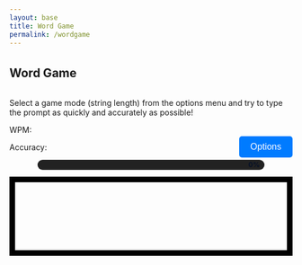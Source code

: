 ```yaml
---
layout: base
title: Word Game
permalink: /wordgame
---
```


<style>
    #wordCanvas { 
        border: 10px solid #000;
        display: block;
        margin-left: auto;
        margin-right: auto;
    }
    
    h2 {
        text-align: center;
        margin-top: 20px;
    }
    #options {
        margin-top: 20px;
        margin-bottom: 10px;
        padding: 10px 20px;
        font-size: 16px;
        border: none;
        background-color: #007BFF;
        color: white;
        border-radius: 5px;
    }

    /* progress bar */
    .progress-bar { width: 80%; height: 18px; background: #222; border-radius: 9px; margin: 12px auto; position: relative; }
    .progress-fill { height: 100%; width: 0%; background: linear-gradient(90deg,#6be3a8,#6bb6ff); border-radius: 9px; transition: width 120ms linear; }
    .progress-text { position: absolute; right: 8px; top: 0; bottom: 0; display:flex; align-items:center; color:#071127; font-weight:700; font-size:12px; }
</style>

<h2 style="display: inline-block; margin-right: auto;">Word Game</h2>
<p>Select a game mode (string length) from the options menu and try to type the prompt as quickly and accurately as possible!</p>
<button style="float: right;" id="options">Options</button>

<p>WPM: <span class="wpm"></span></p>
<p>Accuracy: <span class="accuracy"></span></p>

<div class="progress-bar" aria-hidden="true"><div class="progress-fill"></div><div class="progress-text">0%</div></div>
<canvas id="wordCanvas" width="800" height="200"></canvas>

<script>
    const wordCanvas = document.getElementById('wordCanvas');
    const wordCtx = wordCanvas.getContext('2d');
    const optionsButton = document.getElementById('options');
    const progressFill = document.querySelector('.progress-fill');
    const progressText = document.querySelector('.progress-text');

    let currentString = "";
    let userInput = "";
    let startTime = null;
    let finished = false;
    let mistakes = 0;

    const short_strings = ["The quick brown fox jumps over the lazy dog", "Pack my box with five dozen liquor jugs", "How quickly daft jumping zebras vex", "Jinxed wizards pluck ivy from the quilt", "Bright vixens jump, dozy fowl quack", "Sphinx of black quartz, judge my vow", "Two driven jocks help fax my big quiz", "Five quacking zephyrs jolt my wax bed", "The five boxing wizards jump quickly", "Jackdaws love my big sphinx of quartz"];
    const medium_strings = ["Amazingly few discotheques provide jukeboxes", "Back in June we delivered oxygen equipment of the same size", "The public was amazed to view the quickness and dexterity of the juggler", "Jovial zanies quickly gave up their quest for the exotic fish", "The wizard quickly jinxed the gnomes before they vaporized", "All questions asked by five watched experts amaze the judge", "The job requires extra pluck and zeal from every young wage earner", "Crazy Frederick bought many very exquisite opal jewels", "We promptly judged antique ivory buckles for the next prize", "Sixty zippers were quickly picked from the woven jute bag"];
    const long_strings = ["The wizard quickly jinxed the gnomes before they vaporized just beyond the village gates", "Heavy boxes perform quick waltzes and jigs while the young fox plays his fiddle nearby", "My faxed joke won a pager in the cable TV quiz show, making everyone in the room laugh", "Back in the quaint valley, jovial hikers mixed exotic fruit juice and warm bread by the campfire", "The public was amazed to view the quickness and dexterity of the juggler as he performed his tricks", "Amazingly few discotheques provide jukeboxes, making it hard for music lovers to enjoy their favorite tunes", "We promptly judged antique ivory buckles for the next prize in the competition, impressing all the judges", "Crazy Frederick bought many very exquisite opal jewels from the ancient market in the old town square", "Sixty zippers were quickly picked from the woven jute bag by the skilled tailor in the bustling city", "Back in June we delivered oxygen equipment of the same size and shape to all the hospitals in the region"];

    function drawText(text) {
        wordCtx.clearRect(0, 0, wordCanvas.width, wordCanvas.height);
        wordCtx.font = '24px "Times New Roman", Times, serif';
        wordCtx.fillStyle = '#dededeff';
        wordCtx.textAlign = 'center';
    
        const maxWidth = wordCanvas.width - 20; // Leave some padding
        const lineHeight = 30; // Line height for wrapped text
        const lines = wrapText(text, maxWidth);
    
        const startY = (wordCanvas.height - lines.length * lineHeight) / 2; // Center vertically
        lines.forEach((line, index) => {
            wordCtx.fillText(line, wordCanvas.width / 2, startY + index * lineHeight);
        });
    }
    
    function wrapText(text, maxWidth) {
        const words = text.split(' ');
        const lines = [];
        let currentLine = words[0];
    
        for (let i = 1; i < words.length; i++) {
            const word = words[i];
            const width = wordCtx.measureText(currentLine + ' ' + word).width;
            if (width < maxWidth) {
                currentLine += ' ' + word;
            } else {
                lines.push(currentLine);
                currentLine = word;
            }
        }
        lines.push(currentLine); // Add the last line
        return lines;
    }

    function drawUserText(prompt, input) {
        wordCtx.clearRect(0, 0, wordCanvas.width, wordCanvas.height);
        wordCtx.font = '24px "Times New Roman", Times, serif';
        wordCtx.textAlign = 'left';
    
        const maxWidth = wordCanvas.width - 20; // Leave enough padding
        const lineHeight = 30; // Line height for wrapped text
        const lines = wrapText(prompt, maxWidth);
    
        const startY = (wordCanvas.height - lines.length * lineHeight) / 2; // Center vertically
    
        // Draw the prompt text line by line
        lines.forEach((line, lineIndex) => {
            const lineY = startY + lineIndex * lineHeight;
            const lineX = (wordCanvas.width - wordCtx.measureText(line).width) / 2; // Center each line
            wordCtx.fillStyle = '#dededeff';
            wordCtx.fillText(line, lineX, lineY);
    
            // Draw user input for the current line
            let currentX = lineX;
            const startCharIndex = lines.slice(0, lineIndex).join(' ').length + (lineIndex > 0 ? 1 : 0);
            const endCharIndex = startCharIndex + line.length;
    
            for (let i = startCharIndex; i < Math.min(input.length, endCharIndex); i++) {
                const char = input[i];
                const promptChar = prompt[i] || '';
                const color = char === promptChar ? 'green' : 'red';
                wordCtx.fillStyle = color;
                wordCtx.fillText(char, currentX, lineY);
                currentX += wordCtx.measureText(promptChar).width;
            }
        });
    }

    function updateStats(prompt, input, startTime) {
        // Accuracy calculation
        const totalTyped = input.length;
        const accuracy = totalTyped > 0 ? Math.round(((totalTyped - mistakes) / totalTyped) * 100) : 100;
        document.querySelector('.accuracy').textContent = accuracy + '%';

        // WPM calculation
        if (startTime) {
            const elapsed = (Date.now() - startTime) / 1000 / 60; // minutes
            const words = prompt.length / 5;
            const wpm = elapsed > 0 ? Math.round(words / elapsed) : 0;
            document.querySelector('.wpm').textContent = wpm;
        } else {
            document.querySelector('.wpm').textContent = '0';
        }
    }

    function finishGame(prompt, input, startTime) {
    finished = true;
    updateStats(prompt, input, startTime);
    setProgress(100);

    const wpm = document.querySelector('.wpm').textContent;
    const accuracy = document.querySelector('.accuracy').textContent;

    // Create the finish screen overlay
    const finishScreen = document.createElement('div');
    finishScreen.style.position = 'fixed';
    finishScreen.style.top = '0';
    finishScreen.style.left = '0';
    finishScreen.style.width = '100%';
    finishScreen.style.height = '100%';
    finishScreen.style.backgroundColor = 'rgba(0, 0, 0, 0.8)';
    finishScreen.style.display = 'flex';
    finishScreen.style.justifyContent = 'center';
    finishScreen.style.alignItems = 'center';
    finishScreen.style.zIndex = '1000';
    finishScreen.style.color = 'white';
    finishScreen.style.flexDirection = 'column';
    finishScreen.style.textAlign = 'center';
    finishScreen.innerHTML = `
        <h2 style="color: #6be3a8;">🎉 Game Finished!</h2>
        <p style="font-size: 2em; margin: 20px;">Your results are in!</p>
        <p style="font-size: 1.5em;"><strong>WPM:</strong> <span style="color: #6bb6ff;">${wpm}</span></p>
        <p style="font-size: 1.5em;"><strong>Accuracy:</strong> <span style="color: #6bb6ff;">${accuracy}</span></p>
        <button id="playAgain" style="margin-top: 30px; padding: 10px 20px; font-size: 1em; cursor: pointer; border: none; background-color: #007BFF; color: white; border-radius: 5px;">Play Again</button>
    `;

    document.body.appendChild(finishScreen);

    // Add an event listener to the "Play Again" button
    document.getElementById('playAgain').addEventListener('click', () => {
        document.body.removeChild(finishScreen);
        // Reset the game state
        userInput = '';
        mistakes = 0;
        finished = false;
        startTime = null;
        drawText(currentString);
        document.querySelector('.wpm').textContent = '0';
        document.querySelector('.accuracy').textContent = '100%';
        setProgress(0);
    });
}

    function startGame() {
        if (currentString === "") {
            alert("Please select a string length from the options menu.");
            return;
        }

        let stringArray;
        if (currentString === "short_strings") {
            stringArray = short_strings;
        } else if (currentString === "medium_strings") {
            stringArray = medium_strings;
        } else if (currentString === "long_strings") {
            stringArray = long_strings;
        }

        const randomIndex = Math.floor(Math.random() * stringArray.length);
        const selectedString = stringArray[randomIndex];
        userInput = "";
        mistakes = 0; // Reset mistakes at the start of the game
        finished = false;
        startTime = Date.now();
        drawText(selectedString);
        document.querySelector('.wpm').textContent = '0';
        document.querySelector('.accuracy').textContent = '100%';

        document.onkeydown = function (e) {
            if (finished) return;

            if (e.key.length === 1 && userInput.length < selectedString.length) {
                const nextChar = selectedString[userInput.length];
                if (e.key !== nextChar) {
                    mistakes++; // Increment mistakes for incorrect characters
                }
                userInput += e.key;
            } else if (e.key === 'Backspace' && userInput.length > 0) {
                userInput = userInput.slice(0, -1);
            }

            drawUserText(selectedString, userInput);
            updateStats(selectedString, userInput, startTime);
            updateProgress(selectedString, userInput);

            if (userInput.length === selectedString.length) {
    finishGame(selectedString, userInput, startTime);
}
        };
        // init progress
        setProgress(0);
    }

    function setProgress(percent){
        percent = Math.max(0, Math.min(100, percent));
        progressFill.style.width = percent + '%';
        progressText.textContent = Math.round(percent) + '%';
    }

    function updateProgress(prompt, input){
        const pct = (input.length / prompt.length) * 100;
        setProgress(pct);
    }

    optionsButton.addEventListener('click', () => {
        const menu = document.createElement('div');
        menu.style.position = 'absolute';
        menu.style.width = '300px'; // Set a fixed width for the menu
        menu.style.border = '1px solid #160816ff';
        menu.style.backgroundColor = '#ae5ef8ff';
        menu.style.padding = '10px';
        menu.style.boxShadow = '0px 4px 6px rgba(0, 0, 0, 0.1)';
        menu.style.textAlign = 'center'; // Center-align the text inside the menu
    
        // Center the menu in the middle of the screen
        menu.style.top = `${window.innerHeight / 2 - 50}px`; // Adjust for menu height
        menu.style.left = `${window.innerWidth / 2 - 100}px`; // Adjust for menu width
    
        const shortOption = document.createElement('button');
        shortOption.textContent = 'Short Strings';
        shortOption.style.display = 'block';
        shortOption.style.margin = '10px 0';
        shortOption.addEventListener('click', () => {
            currentString = "short_strings";
            startGame();
            document.body.removeChild(menu);
        });
    
        const mediumOption = document.createElement('button');
        mediumOption.textContent = 'Medium Strings';
        mediumOption.style.display = 'block';
        mediumOption.style.margin = '10px 0';
        mediumOption.addEventListener('click', () => {
            currentString = "medium_strings";
            startGame();
            document.body.removeChild(menu);
        });
    
        const longOption = document.createElement('button');
        longOption.textContent = 'Long Strings';
        longOption.style.display = 'block';
        longOption.style.margin = '10px 0';
        longOption.addEventListener('click', () => {
            currentString = "long_strings";
            startGame();
            document.body.removeChild(menu);
        });
    
        menu.appendChild(shortOption);
        menu.appendChild(mediumOption);
        menu.appendChild(longOption);
        document.body.appendChild(menu);
    });
</script>